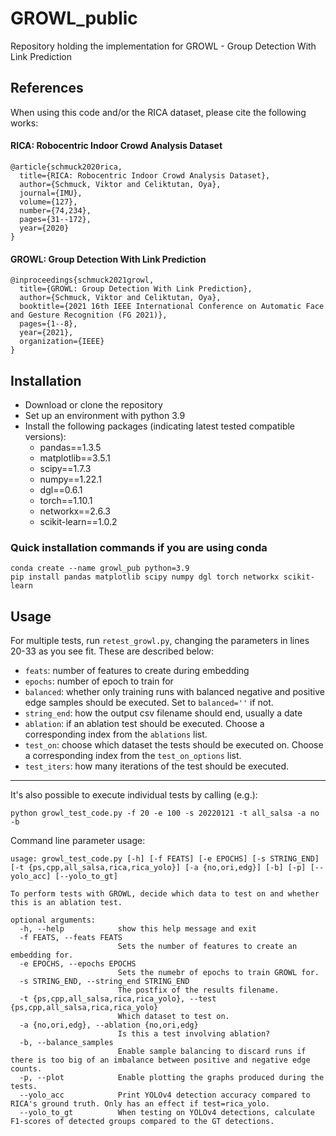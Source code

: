 # GROWL_public
Repository holding the implementation for GROWL - Group Detection With Link Prediction

## References
When using this code and/or the RICA dataset, please cite the following works:
#### RICA: Robocentric Indoor Crowd Analysis Dataset
```
@article{schmuck2020rica,
  title={RICA: Robocentric Indoor Crowd Analysis Dataset},
  author={Schmuck, Viktor and Celiktutan, Oya},
  journal={IMU},
  volume={127},
  number={74,234},
  pages={31--172},
  year={2020}
}
```

####  GROWL: Group Detection With Link Prediction
```
@inproceedings{schmuck2021growl,
  title={GROWL: Group Detection With Link Prediction},
  author={Schmuck, Viktor and Celiktutan, Oya},
  booktitle={2021 16th IEEE International Conference on Automatic Face and Gesture Recognition (FG 2021)},
  pages={1--8},
  year={2021},
  organization={IEEE}
}
```

## Installation
* Download or clone the repository
* Set up an environment with python 3.9
* Install the following packages (indicating latest tested compatible versions):
  * pandas==1.3.5
  * matplotlib==3.5.1
  * scipy==1.7.3
  * numpy==1.22.1
  * dgl==0.6.1
  * torch==1.10.1
  * networkx==2.6.3
  * scikit-learn==1.0.2

### Quick installation commands if you are using conda
```
conda create --name growl_pub python=3.9
pip install pandas matplotlib scipy numpy dgl torch networkx scikit-learn
```

## Usage
For multiple tests, run `retest_growl.py`, changing the parameters in lines 20-33 as you see fit. 
These are described below:
* `feats`: number of features to create during embedding
* `epochs`: number of epoch to train for
* `balanced`: whether only training runs with balanced negative and positive edge samples 
should be executed. Set to `balanced=''` if not.
* `string_end`: how the output csv filename should end, usually a date
* `ablation`: if an ablation test should be executed. Choose a corresponding index from the `ablations` list.
* `test_on`: choose which dataset the tests should be executed on. Choose a corresponding index from 
the `test_on_options` list.
* `test_iters`: how many iterations of the test should be executed.

---

It's also possible to execute individual tests by calling (e.g.):
```
python growl_test_code.py -f 20 -e 100 -s 20220121 -t all_salsa -a no -b
```

Command line parameter usage:
```
usage: growl_test_code.py [-h] [-f FEATS] [-e EPOCHS] [-s STRING_END] [-t {ps,cpp,all_salsa,rica,rica_yolo}] [-a {no,ori,edg}] [-b] [-p] [--yolo_acc] [--yolo_to_gt]

To perform tests with GROWL, decide which data to test on and whether this is an ablation test.

optional arguments:
  -h, --help            show this help message and exit
  -f FEATS, --feats FEATS
                        Sets the number of features to create an embedding for.
  -e EPOCHS, --epochs EPOCHS
                        Sets the numebr of epochs to train GROWL for.
  -s STRING_END, --string_end STRING_END
                        The postfix of the results filename.
  -t {ps,cpp,all_salsa,rica,rica_yolo}, --test {ps,cpp,all_salsa,rica,rica_yolo}
                        Which dataset to test on.
  -a {no,ori,edg}, --ablation {no,ori,edg}
                        Is this a test involving ablation?
  -b, --balance_samples
                        Enable sample balancing to discard runs if there is too big of an imbalance between positive and negative edge counts.
  -p, --plot            Enable plotting the graphs produced during the tests.
  --yolo_acc            Print YOLOv4 detection accuracy compared to RICA's ground truth. Only has an effect if test=rica_yolo.
  --yolo_to_gt          When testing on YOLOv4 detections, calculate F1-scores of detected groups compared to the GT detections.

```
